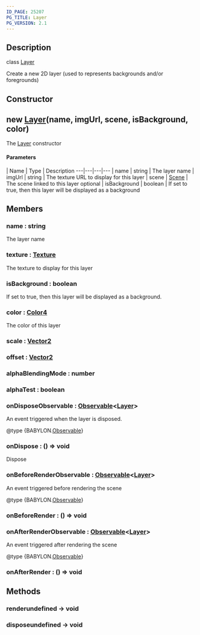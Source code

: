 ```yaml
---
ID_PAGE: 25207
PG_TITLE: Layer
PG_VERSION: 2.1
---
```

## Description

class [Layer](/classes/2.4/Layer)

Create a new 2D layer (used to represents backgrounds and/or foregrounds)

## Constructor

## new [Layer](/classes/2.4/Layer)(name, imgUrl, scene, isBackground, color)

The [Layer](/classes/2.4/Layer) constructor

#### Parameters
 | Name | Type | Description
---|---|---|---
 | name | string |    The layer name
 | imgUrl | string |    The texture URL to display for this layer
 | scene | [Scene](/classes/2.4/Scene) |    The scene linked to this layer
optional | isBackground | boolean |    If set to true, then this layer will be displayed as a background
## Members

### name : string

The layer name

### texture : [Texture](/classes/2.4/Texture)

The texture to display for this layer

### isBackground : boolean

If set to true, then this layer will be displayed as a background.

### color : [Color4](/classes/2.4/Color4)

The color of this layer

### scale : [Vector2](/classes/2.4/Vector2)



### offset : [Vector2](/classes/2.4/Vector2)



### alphaBlendingMode : number



### alphaTest : boolean



### onDisposeObservable : [Observable](/classes/2.4/Observable)&lt;[Layer](/classes/2.4/Layer)&gt;

An event triggered when the layer is disposed.

@type {BABYLON.[Observable](/classes/2.4/Observable)}

### onDispose : () =&gt; void

Dispose

### onBeforeRenderObservable : [Observable](/classes/2.4/Observable)&lt;[Layer](/classes/2.4/Layer)&gt;

An event triggered before rendering the scene

@type {BABYLON.[Observable](/classes/2.4/Observable)}

### onBeforeRender : () =&gt; void



### onAfterRenderObservable : [Observable](/classes/2.4/Observable)&lt;[Layer](/classes/2.4/Layer)&gt;

An event triggered after rendering the scene

@type {BABYLON.[Observable](/classes/2.4/Observable)}

### onAfterRender : () =&gt; void



## Methods

### renderundefined &rarr; void


### disposeundefined &rarr; void


